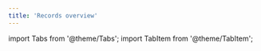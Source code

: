 ```yaml
---
title: 'Records overview'
---
```

import Tabs from '@theme/Tabs';
import TabItem from '@theme/TabItem';